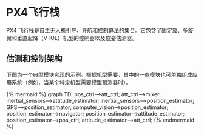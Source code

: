 # PX4飞行栈 
PX4 飞行栈是自主无人机引导、导航和控制算法的集合。它包含了固定翼、多旋翼和垂直起降（VTOL）机型的控制器以及位姿估测器。


## 估测和控制架构
下图为一个典型模块实现的示例。根据机型需要，其中的一些模块也可单独组成应用系统（例如，当某个特定机型需要模型预测器时）。

{% mermaid %}
graph TD;
  pos_ctrl-->att_ctrl;
  att_ctrl-->mixer;
  inertial_sensors-->attitude_estimator;
  inertial_sensors-->position_estimator;
  GPS-->position_estimator;
  computer_vision-->position_estimator;
  position_estimator-->navigator;
  position_estimator-->attitude_estimator;
  position_estimator-->pos_ctrl;
  attitude_estimator-->att_ctrl;
{% endmermaid %}
